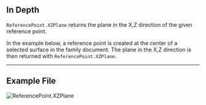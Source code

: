 ## In Depth
`ReferencePoint.XZPlane` returns the plane in the X,Z direction of the given reference point.

In the example below, a reference point is created at the center of a selected surface in the family document. The plane in the X,Z direction is then returned with `ReferencePoint.XZPlane`.


___
## Example File

![ReferencePoint.XZPlane](./Revit.Elements.ReferencePoint.XZPlane_img.jpg)
